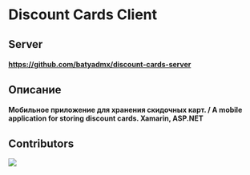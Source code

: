 # Discount Cards Client

## Server
#### https://github.com/batyadmx/discount-cards-server

## Описание
#### Мобильное приложение для хранения скидочных карт. / A mobile application for storing discount cards. Xamarin, ASP.NET

## Contributors

<a href="https://github.com/ksamnole/discount-cards-client/graphs/contributors">
  <img src="https://contributors-img.firebaseapp.com/image?repo=ksamnole/discount-cards-client" />
</a>
